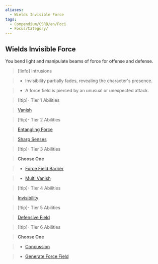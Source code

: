 ```yaml
---
aliases:
  - Wields Invisible Force
tags:
  - Compendium/CSRD/en/Foci
  - Focus/Category/
---
```

  
    
## Wields Invisible Force    
You bend light and manipulate beams of force for offense and defense.    
  
>[!info] Intrusions    
>- Invisibility partially fades, revealing the character's presence.    
>- A force field is pierced by an unusual or unexpected attack.    
  
  
>[!tip]- Tier 1 Abilities    
> [Vanish](Vanish.md)    
  
  
>[!tip]- Tier 2 Abilities    
> [Entangling Force](Entangling-Force.md)    
> [Sharp Senses](Sharp-Senses.md)    
  
  
>[!tip]- Tier 3 Abilities    
> **Choose One**    
>- [Force Field Barrier](Force-Field-Barrier.md)    
>- [Multi Vanish](Multi-Vanish.md)    
  
  
>[!tip]- Tier 4 Abilities    
> [Invisibility](Invisibility.md)    
  
  
>[!tip]- Tier 5 Abilities    
> [Defensive Field](Defensive-Field.md)    
  
  
>[!tip]- Tier 6 Abilities    
> **Choose One**    
>- [Concussion](Concussion.md)    
>- [Generate Force Field](Generate-Force-Field.md)